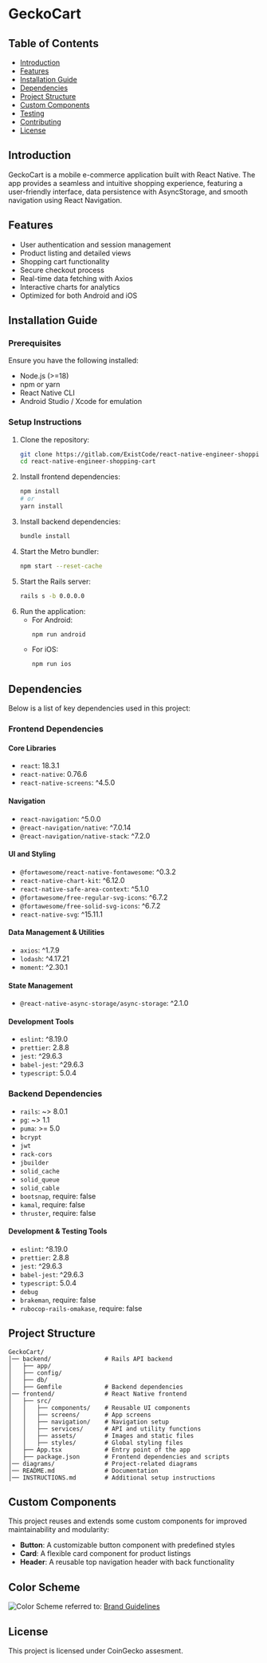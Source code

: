 # GeckoCart

## Table of Contents
- [Introduction](#introduction)
- [Features](#features)
- [Installation Guide](#installation-guide)
- [Dependencies](#dependencies)
- [Project Structure](#project-structure)
- [Custom Components](#custom-components)
- [Testing](#testing)
- [Contributing](#contributing)
- [License](#license)

## Introduction
GeckoCart is a mobile e-commerce application built with React Native. The app provides a seamless and intuitive shopping experience, featuring a user-friendly interface, data persistence with AsyncStorage, and smooth navigation using React Navigation.

## Features
- User authentication and session management
- Product listing and detailed views
- Shopping cart functionality
- Secure checkout process
- Real-time data fetching with Axios
- Interactive charts for analytics
- Optimized for both Android and iOS

## Installation Guide

### Prerequisites
Ensure you have the following installed:
- Node.js (>=18)
- npm or yarn
- React Native CLI
- Android Studio / Xcode for emulation

### Setup Instructions
1. Clone the repository:
   ```sh
   git clone https://gitlab.com/ExistCode/react-native-engineer-shopping-cart.git
   cd react-native-engineer-shopping-cart
   ```
2. Install frontend dependencies:
   ```sh
   npm install  
   # or
   yarn install
   ```
3. Install backend dependencies:
   ```sh
   bundle install
   ```
4. Start the Metro bundler:
   ```sh
   npm start --reset-cache
   ```
5. Start the Rails server:
   ```sh
   rails s -b 0.0.0.0
   ```
6. Run the application:
   - For Android:
     ```sh
     npm run android
     ```
   - For iOS:
     ```sh
     npm run ios
     ```

## Dependencies 
Below is a list of key dependencies used in this project:

### Frontend Dependencies
#### Core Libraries
- `react`: 18.3.1
- `react-native`: 0.76.6
- `react-native-screens`: ^4.5.0

#### Navigation
- `react-navigation`: ^5.0.0
- `@react-navigation/native`: ^7.0.14
- `@react-navigation/native-stack`: ^7.2.0

#### UI and Styling
- `@fortawesome/react-native-fontawesome`: ^0.3.2
- `react-native-chart-kit`: ^6.12.0
- `react-native-safe-area-context`: ^5.1.0
-  `@fortawesome/free-regular-svg-icons`: ^6.7.2
- `@fortawesome/free-solid-svg-icons`: ^6.7.2
- `react-native-svg`: ^15.11.1

#### Data Management & Utilities
- `axios`: ^1.7.9
- `lodash`: ^4.17.21
- `moment`: ^2.30.1

#### State Management
- `@react-native-async-storage/async-storage`: ^2.1.0

#### Development Tools
- `eslint`: ^8.19.0
- `prettier`: 2.8.8
- `jest`: ^29.6.3
- `babel-jest`: ^29.6.3
- `typescript`: 5.0.4

### Backend Dependencies
- `rails`: ~> 8.0.1
- `pg`: ~> 1.1
- `puma`: >= 5.0
- `bcrypt`
- `jwt`
- `rack-cors`
- `jbuilder`
- `solid_cache`
- `solid_queue`
- `solid_cable`
- `bootsnap`, require: false
- `kamal`, require: false
- `thruster`, require: false

#### Development & Testing Tools
- `eslint`: ^8.19.0
- `prettier`: 2.8.8
- `jest`: ^29.6.3
- `babel-jest`: ^29.6.3
- `typescript`: 5.0.4
- `debug`
- `brakeman`, require: false
- `rubocop-rails-omakase`, require: false

## Project Structure
```
GeckoCart/
│── backend/               # Rails API backend
│   ├── app/
│   ├── config/
│   ├── db/
│   ├── Gemfile            # Backend dependencies
│── frontend/              # React Native frontend
│   ├── src/
│   │   ├── components/    # Reusable UI components
│   │   ├── screens/       # App screens
│   │   ├── navigation/    # Navigation setup
│   │   ├── services/      # API and utility functions
│   │   ├── assets/        # Images and static files
│   │   ├── styles/        # Global styling files
│   ├── App.tsx            # Entry point of the app
│   ├── package.json       # Frontend dependencies and scripts
│── diagrams/              # Project-related diagrams
│── README.md              # Documentation
│── INSTRUCTIONS.md        # Additional setup instructions
```

## Custom Components
This project reuses and extends some custom components for improved maintainability and modularity:
- **Button**: A customizable button component with predefined styles
- **Card**: A flexible card component for product listings
- **Header**: A reusable top navigation header with back functionality

## Color Scheme
![Color Scheme](image.png)
referred to: [Brand Guidelines](https://brand.coingecko.com/visual-identity/color/secondary-colors)

## License
This project is licensed under CoinGecko assesment.
